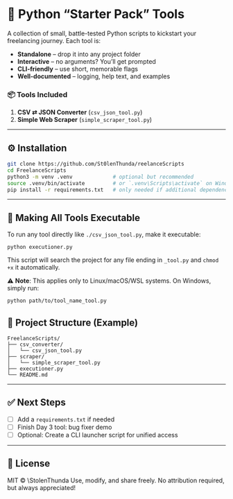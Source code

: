 # 🚀 Python “Starter Pack” Tools

A collection of small, battle-tested Python scripts to kickstart your freelancing journey. Each tool is:

- **Standalone** – drop it into any project folder  
- **Interactive** – no arguments? You’ll get prompted  
- **CLI-friendly** – use short, memorable flags  
- **Well-documented** – logging, help text, and examples  

### 📦 Tools Included

1. **CSV ⇄ JSON Converter** (`csv_json_tool.py`)  
2. **Simple Web Scraper** (`simple_scraper_tool.py`)

---

## ⚙️ Installation

```bash
git clone https://github.com/St0lenThunda/reelanceScripts
cd FreelanceScripts
python3 -m venv .venv             # optional but recommended
source .venv/bin/activate         # or `.venv\Scripts\activate` on Windows
pip install -r requirements.txt   # only needed if additional dependencies are added
````

---

## 🧰 Making All Tools Executable

To run any tool directly like `./csv_json_tool.py`, make it executable:

`python executioner.py`

This script will search the project for any file ending in `_tool.py` and `chmod +x` it automatically.

⚠️ **Note**: This applies only to Linux/macOS/WSL systems.
 On Windows, simply run:
 ```bash
 python path/to/tool_name_tool.py
 ```
 
## 📁 Project Structure (Example)
```
FreelanceScripts/
├── csv_converter/
│   └── csv_json_tool.py
├── scraper/
│   └── simple_scraper_tool.py
├── executioner.py
└── README.md
```
---

## ✅ Next Steps

* [ ] Add a `requirements.txt` if needed
* [ ] Finish Day 3 tool: bug fixer demo
* [ ] Optional: Create a CLI launcher script for unified access

---

## 📜 License

MIT © \StolenThunda
Use, modify, and share freely. No attribution required, but always appreciated!